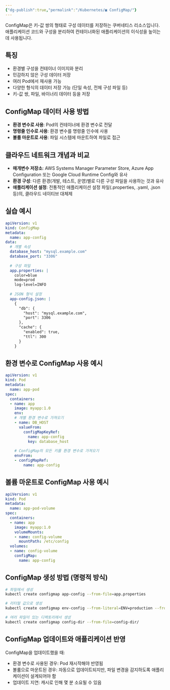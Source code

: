 ```yaml
---
{"dg-publish":true,"permalink":"/Kubernetes/▣ ConfigMap/"}
---
```



ConfigMap은 키-값 쌍의 형태로 구성 데이터를 저장하는 쿠버네티스 리소스입니다. 애플리케이션 코드와 구성을 분리하여 컨테이너화된 애플리케이션의 이식성을 높이는 데 사용됩니다.

## 특징

- 환경별 구성을 컨테이너 이미지와 분리
- 민감하지 않은 구성 데이터 저장
- 여러 Pod에서 재사용 가능
- 다양한 형식의 데이터 저장 가능 (단일 속성, 전체 구성 파일 등)
- 키-값 쌍, 파일, 바이너리 데이터 등을 저장

## ConfigMap 데이터 사용 방법

- **환경 변수로 사용**: Pod의 컨테이너에 환경 변수로 전달
- **명령줄 인수로 사용**: 환경 변수를 명령줄 인수에 사용
- **볼륨 마운트로 사용**: 파일 시스템에 마운트하여 파일로 접근

## 클라우드 네트워크 개념과 비교

- **매개변수 저장소**: AWS Systems Manager Parameter Store, Azure App Configuration 또는 Google Cloud Runtime Config와 유사
- **환경 구성**: 다른 환경(개발, 테스트, 운영)별로 다른 구성 파일을 사용하는 것과 유사
- **애플리케이션 설정**: 전통적인 애플리케이션 설정 파일(.properties, .yaml, .json 등)의, 클라우드 네이티브 대체제

## 실습 예시

```yaml
apiVersion: v1
kind: ConfigMap
metadata:
  name: app-config
data:
  # 개별 속성
  database_host: "mysql.example.com"
  database_port: "3306"
  
  # 구성 파일
  app.properties: |
    color=blue
    mode=prod
    log-level=INFO
    
  # JSON 형식 설정
  app-config.json: |
    {
      "db": {
        "host": "mysql.example.com",
        "port": 3306
      },
      "cache": {
        "enabled": true,
        "ttl": 300
      }
    }
```

## 환경 변수로 ConfigMap 사용 예시

```yaml
apiVersion: v1
kind: Pod
metadata:
  name: app-pod
spec:
  containers:
  - name: app
    image: myapp:1.0
    env:
    # 개별 환경 변수로 가져오기
    - name: DB_HOST
      valueFrom:
        configMapKeyRef:
          name: app-config
          key: database_host
    
    # ConfigMap의 모든 키를 환경 변수로 가져오기
    envFrom:
    - configMapRef:
        name: app-config
```

## 볼륨 마운트로 ConfigMap 사용 예시

```yaml
apiVersion: v1
kind: Pod
metadata:
  name: app-pod-volume
spec:
  containers:
  - name: app
    image: myapp:1.0
    volumeMounts:
    - name: config-volume
      mountPath: /etc/config
  volumes:
  - name: config-volume
    configMap:
      name: app-config
```

## ConfigMap 생성 방법 (명령적 방식)

```bash
# 파일에서 생성
kubectl create configmap app-config --from-file=app.properties

# 리터럴 값으로 생성
kubectl create configmap env-config --from-literal=ENV=production --from-literal=DEBUG=false

# 여러 파일이 있는 디렉토리에서 생성
kubectl create configmap config-dir --from-file=config-dir/
```

## ConfigMap 업데이트와 애플리케이션 반영

ConfigMap을 업데이트했을 때:

- 환경 변수로 사용된 경우: Pod 재시작해야 반영됨
- 볼륨으로 마운트된 경우: 자동으로 업데이트되지만, 파일 변경을 감지하도록 애플리케이션이 설계되어야 함
- 업데이트 지연: 캐시로 인해 몇 분 소요될 수 있음